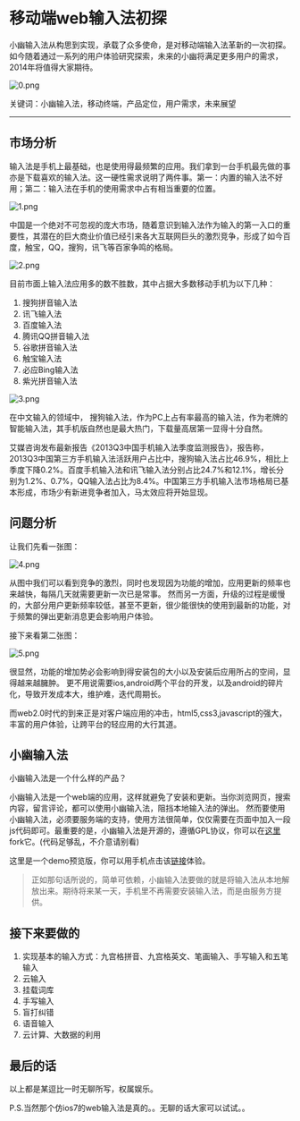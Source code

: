 移动端web输入法初探
=================
小幽输入法从构思到实现，承载了众多使命，是对移动端输入法革新的一次初探。如今随着通过一系列的用户体验研究探索，未来的小幽将满足更多用户的需求，2014年将值得大家期待。

![0.png](screenshots/0.png)

关键词：小幽输入法，移动终端，产品定位，用户需求，未来展望
<hr>

## 市场分析
输入法是手机上最基础，也是使用得最频繁的应用。我们拿到一台手机最先做的事亦是下载喜欢的输入法。这一硬性需求说明了两件事。第一：内置的输入法不好用；第二：输入法在手机的使用需求中占有相当重要的位置。

![1.png](screenshots/1.png)

中国是一个绝对不可忽视的庞大市场，随着意识到输入法作为输入的第一入口的重要性，其潜在的巨大商业价值已经引来各大互联网巨头的激烈竞争，形成了如今百度，触宝，QQ，搜狗，讯飞等百家争鸣的格局。

![2.png](screenshots/2.png)

目前市面上输入法应用多的数不胜数，其中占据大多数移动手机为以下几种：

1. 搜狗拼音输入法
2. 讯飞输入法
3. 百度输入法
4. 腾讯QQ拼音输入法
5. 谷歌拼音输入法
6. 触宝输入法
7. 必应Bing输入法
8. 紫光拼音输入法

![3.png](screenshots/3.jpg)

在中文输入的领域中， 搜狗输入法，作为PC上占有率最高的输入法，作为老牌的智能输入法，其手机版自然也是最大热门，下载量高居第一显得十分自然。

艾媒咨询发布最新报告《2013Q3中国手机输入法季度监测报告》，报告称，2013Q3中国第三方手机输入法活跃用户占比中，搜狗输入法占比46.9%，相比上季度下降0.2%。百度手机输入法和讯飞输入法分别占比24.7%和12.1%，增长分别为1.2%、0.7%，QQ输入法占比为8.4%。中国第三方手机输入法市场格局已基本形成，市场少有新进竞争者加入，马太效应将开始显现。

## 问题分析
让我们先看一张图：

![4.png](screenshots/4.jpg)

从图中我们可以看到竞争的激烈，同时也发现因为功能的增加，应用更新的频率也来越快，每隔几天就需要更新一次已是常事。
然而另一方面，升级的过程是缓慢的，大部分用户更新频率较低，甚至不更新，很少能很快的使用到最新的功能，对于频繁的弹出更新消息更会影响用户体验。

接下来看第二张图：

![5.png](screenshots/5.png)

很显然，功能的增加势必会影响到得安装包的大小以及安装后应用所占的空间，显得越来越臃肿。
更不用说需要ios,android两个平台的开发，以及android的碎片化，导致开发成本大，维护难，迭代周期长。

而web2.0时代的到来正是对客户端应用的冲击，html5,css3,javascript的强大，丰富的用户体验，让跨平台的轻应用的大行其道。

## 小幽输入法
小幽输入法是一个什么样的产品？

小幽输入法是一个web端的应用，这样就避免了安装和更新。当你浏览网页，搜索内容，留言评论，都可以使用小幽输入法，阻挡本地输入法的弹出。
然而要使用小幽输入法，必须要服务端的支持，使用方法很简单，仅仅需要在页面中加入一段js代码即可。最重要的是，小幽输入法是开源的，遵循GPL协议，你可以在[这里](http://github.com/urinx/xiaoU_TypeWriting/)fork它。(代码足够乱，不介意请别看)

这里是一个demo预览版，你可以用手机点击该[链接](http://xiaoutype.sinaapp.com)体验。

> 正如那句话所说的，简单可依赖，小幽输入法要做的就是将输入法从本地解放出来。期待将来某一天，手机里不再需要安装输入法，而是由服务方提供。

## 接下来要做的
1. 实现基本的输入方式：九宫格拼音、九宫格英文、笔画输入、手写输入和五笔输入
2. 云输入
3. 挂载词库
4. 手写输入
5. 盲打纠错
6. 语音输入
7. 云计算、大数据的利用

## 最后的话
以上都是某逗比一时无聊所写，权属娱乐。

P.S.当然那个仿ios7的web输入法是真的。。无聊的话大家可以试试。。
